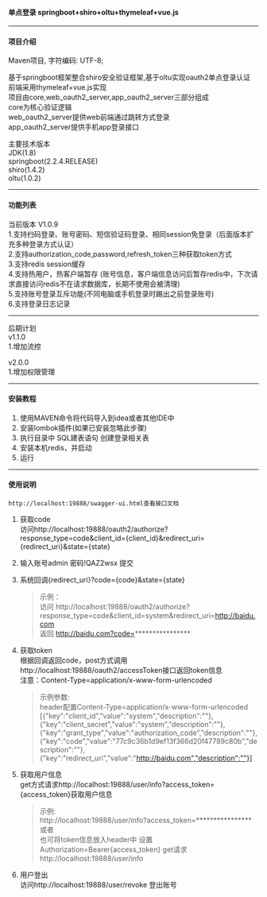 #### 单点登录 springboot+shiro+oltu+thymeleaf+vue.js  
****
#### 项目介绍
Maven项目, 字符编码: UTF-8;  

基于springboot框架整合shiro安全验证框架,基于oltu实现oauth2单点登录认证  
前端采用thymeleaf+vue.js实现  
项目由core,web_oauth2_server,app_oauth2_server三部分组成  
core为核心验证逻辑  
web_oauth2_server提供web前端通过跳转方式登录  
app_oauth2_server提供手机app登录接口  

主要技术版本  
JDK(1.8)  
springboot(2.2.4.RELEASE)  
shiro(1.4.2)  
oltu(1.0.2)  
****
#### 功能列表
当前版本 V1.0.9  
1.支持扫码登录、账号密码、短信验证码登录、相同session免登录（后面版本扩充多种登录方式认证）  
2.支持authorization_code,password,refresh_token三种获取token方式  
3.支持redis session缓存  
4.支持热用户，热客户端暂存 (账号信息，客户端信息访问后暂存redis中，下次请求直接访问redis不在请求数据库，长期不使用会被清理)  
5.支持账号登录互斥功能(不同电脑或手机登录时踢出之前登录账号)  
6.支持登录日志记录 
****
后期计划  
v1.1.0      
1.增加流控  

v2.0.0  
1.增加权限管理  

****
#### 安装教程
1.  使用MAVEN命令将代码导入到idea或者其他IDE中
2.  安装lombok插件(如果已安装忽略此步骤)
3.  执行目录中 SQL建表语句 创建登录相关表
4.  安装本机redis，并启动
3.  运行
****
#### 使用说明 
    http://localhost:19888/swagger-ui.html查看接口文档
    
1.  获取code  
    访问http://localhost:19888/oauth2/authorize?response_type=code&client_id={client_id}&redirect_uri={redirect_uri}&state={state}  
2.  输入账号admin 密码!QAZ2wsx 提交    
3.  系统回调{redirect_uri}?code={code}&state={state}    
    >示例：  
    访问 http://localhost:19888/oauth2/authorize?response_type=code&client_id=system&redirect_uri=http://baidu.com  
    返回 http://baidu.com?code=****************   
    
4.  获取token  
    根据回调返回code，post方式调用http://localhost:19888/oauth2/accessToken接口返回token信息  
    注意：Content-Type=application/x-www-form-urlencoded  
    >示例参数:  
    header配置Content-Type=application/x-www-form-urlencoded  
    [{"key":"client_id","value":"system","description":""},{"key":"client_secret","value":"system","description":""},{"key":"grant_type","value":"authorization_code","description":""},{"key":"code","value":"77c9c36b1d9ef13f366d20f47789c80b","description":""},{"key":"redirect_uri","value":"http://baidu.com","description":""}]        
5.  获取用户信息    
    get方式请求http://localhost:19888/user/info?access_token={access_token}获取用户信息    
    >示例:  
    http://localhost:19888/user/info?access_token=****************  
    或者  
    也可将token信息放入header中 设置Authorization=Bearer{access_token}  get请求http://localhost:19888/user/info  
6.  用户登出  
    访问http://localhost:19888/user/revoke 登出账号  
